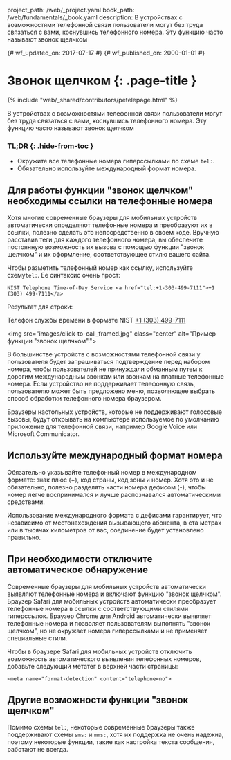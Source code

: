 project_path: /web/_project.yaml
book_path: /web/fundamentals/_book.yaml
description: В устройствах с возможностями телефонной связи пользователи могут без труда связаться с вами, коснувшись телефонного номера. Эту функцию часто называют звонок щелчком

{# wf_updated_on: 2017-07-17 #}
{# wf_published_on: 2000-01-01 #}

# Звонок щелчком {: .page-title }

{% include "web/_shared/contributors/petelepage.html" %}



В устройствах с возможностями телефонной связи пользователи могут без труда связаться с вами, коснувшись телефонного номера. Эту функцию часто называют звонок щелчком


### TL;DR {: .hide-from-toc }
- Окружите все телефонные номера гиперссылками по схеме `tel:`.
- Обязательно используйте международный формат номера.


## Для работы функции "звонок щелчком" необходимы ссылки на телефонные номера

Хотя многие современные браузеры для мобильных устройств автоматически определяют телефонные номера 
и преобразуют их в ссылки, полезно сделать это непосредственно в своем коде.
Вручную расставив теги для каждого телефонного номера, вы обеспечите постоянную возможность их вызова
 с помощью функции "звонок щелчком" и их оформление, соответствующее стилю вашего сайта.

Чтобы разметить телефонный номер как ссылку, используйте схему`tel:`.  Ее синтаксис 
очень прост:


    NIST Telephone Time-of-Day Service <a href="tel:+1-303-499-7111">+1 (303) 499-7111</a>
    

Результат для строки:

Телефон службы времени в формате NIST <a href="tel:+1-303-499-7111">+1 (303) 499-7111</a>

<img src="images/click-to-call_framed.jpg" class="center" alt="Пример функции "звонок щелчком".">

В большинстве устройств с возможностями телефонной связи у пользователя будет запрашиваться
подтверждение перед набором номера, чтобы пользователей не
принуждали обманным путем к дорогим международным звонкам или звонкам на платные телефонные номера. 
Если устройство не поддерживает телефонную связь, пользователю может быть предложено
меню, позволяющее выбрать способ обработки телефонного номера браузером.

Браузеры настольных устройств, которые не поддерживают голосовые вызовы, будут открывать на компьютере используемое по умолчанию
приложение для телефонной связи, например Google Voice или Microsoft
Communicator.

## Используйте международный формат номера

Обязательно указывайте телефонный номер в международном формате: 
знак плюс (+), код страны, код зоны и номер.  Хотя это и не обязательно,
полезно разделять части номера
дефисом (-), чтобы номер легче воспринимался и лучше распознавался автоматическими средствами.

Использование международного формата с дефисами гарантирует, что независимо от
местонахождения вызывающего абонента, в ста метрах или
в тысячах километров от вас, соединение будет установлено правильно.

## При необходимости отключите автоматическое обнаружение

Современные браузеры для мобильных устройств автоматически выявляют телефонные номера и включают
функцию "звонок щелчком".  Браузер Safari для мобильных устройств автоматически преобразует телефонные номера в ссылки
с соответствующими стилями гиперссылок.  Браузер Chrome для Android автоматически
выявляет телефонные номера и позволяет пользователям выполнять "звонок щелчком", но не
окружает номера гиперссылками и не применяет специальные стили.

Чтобы в браузере Safari для мобильных устройств отключить возможность автоматического выявления телефонных номеров, добавьте
следующий метатег в верхней части страницы:


    <meta name="format-detection" content="telephone=no">
    

## Другие возможности функции "звонок щелчком"

Помимо схемы `tel:`, некоторые современные браузеры также поддерживают схемы `sms:`
и `mms:`, хотя их поддержка не очень надежна, поэтому некоторые
функции, такие как настройка текста сообщения, работают не всегда.  

